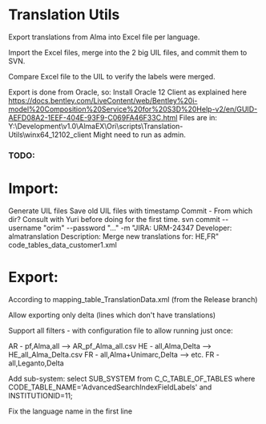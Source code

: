 # Translation Utils
 
Export translations from Alma into Excel file per language.

Import the Excel files, merge into the 2 big UIL files, and commit them to SVN.

Compare Excel file to the UIL to verify the labels were merged.


Export is done from Oracle, so:
Install Oracle 12 Client as explained here
https://docs.bentley.com/LiveContent/web/Bentley%20i-model%20Composition%20Service%20for%20S3D%20Help-v2/en/GUID-AEFD08A2-1EEF-404E-93F9-C069FA46F33C.html
Files are in: Y:\Development\v1.0\AlmaEX\Ori\scripts\Translation-Utils\winx64_12102_client
Might need to run as admin.

### TODO:

# Import:
Generate UIL files
Save old UIL files with timestamp
Commit - From which dir? Consult with Yuri before doing for the first time.
svn commit --username "orim" --password "..." -m "JIRA: URM-24347 Developer: almatranslation Description: Merge new translations for: HE,FR" code_tables_data_customer1.xml

# Export:
According to mapping_table_TranslationData.xml (from the Release branch)

Allow exporting only delta (lines which don't have translations)

Support all filters - with configuration file to allow running just once:

AR - pf,Alma,all             --> AR_pf_Alma_all.csv
HE - all,Alma,Delta          --> HE_all_Alma_Delta.csv
FR - all,Alma+Unimarc,Delta  --> etc.
FR - all,Leganto,Delta


Add sub-system:
select SUB_SYSTEM from C_C_TABLE_OF_TABLES
where CODE_TABLE_NAME='AdvancedSearchIndexFieldLabels' and INSTITUTIONID=11;

Fix the language name in the first line
